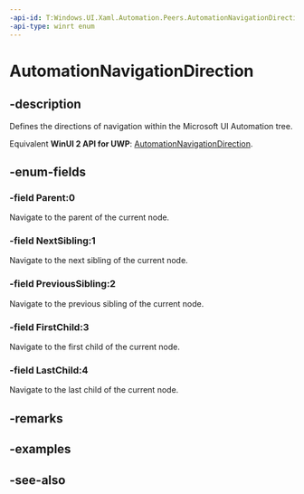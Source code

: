 ```yaml
---
-api-id: T:Windows.UI.Xaml.Automation.Peers.AutomationNavigationDirection
-api-type: winrt enum
---
```


<!-- Enumeration syntax
public enum Windows.UI.Xaml.Automation.Peers.AutomationNavigationDirection : int
-->

# AutomationNavigationDirection

## -description
Defines the directions of navigation within the Microsoft UI Automation tree.

Equivalent **WinUI 2 API for UWP**: [AutomationNavigationDirection](/windows/winui/api/microsoft.ui.xaml.automation.peers.automationnavigationdirection).

## -enum-fields
### -field Parent:0
Navigate to the parent of the current node.

### -field NextSibling:1
Navigate to the next sibling of the current node.

### -field PreviousSibling:2
Navigate to the previous sibling of the current node.

### -field FirstChild:3
Navigate to the first child of the current node.

### -field LastChild:4
Navigate to the last child of the current node.


## -remarks

## -examples

## -see-also
